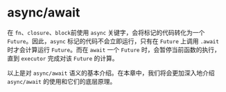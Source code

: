 # async/await

在 `fn`、`closure`、`block`前使用 `async` 关键字，会将标记的代码转化为一个 `Future`。因此，`async` 标记的代码不会立即运行，只有在 `Future` 上调用 `.await` 时才会计算运行 `Future`。而在 `await` 一个 `Future` 时，会暂停当前函数的执行，直到 `executor` 完成对该 `Future` 的计算。

以上是对 `async/await` 语义的基本介绍。在本章中，我们将会更加深入地介绍 `async/await` 的使用和它们的底层原理。
